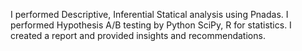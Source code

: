 I performed Descriptive, Inferential Statical analysis using Pnadas. I performed Hypothesis A/B testing by Python SciPy, R for statistics. I created a report and provided insights and recommendations.
